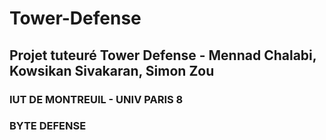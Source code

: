 Tower-Defense
======
Projet tuteuré Tower Defense - Mennad Chalabi, Kowsikan Sivakaran, Simon Zou
-----
###		IUT DE MONTREUIL - UNIV PARIS 8
	
###			BYTE DEFENSE
